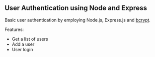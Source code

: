 ## User Authentication using Node and Express

Basic user authentication by employing Node.js, Express.js and [bcrypt](https://www.npmjs.com/package/bcrypt).

Features:
- Get a list of users
- Add a user
- User login